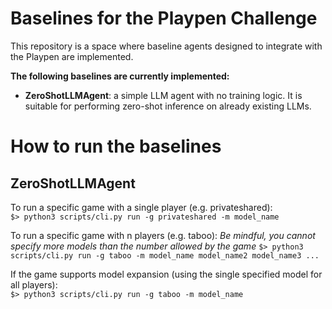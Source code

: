 # Baselines for the Playpen Challenge
This repository is a space where baseline agents designed to integrate with the Playpen are implemented. 

**The following baselines are currently implemented:**
- **ZeroShotLLMAgent**: a simple LLM agent with no training logic. It is suitable for performing zero-shot inference on already existing LLMs.
# How to run the baselines
## ZeroShotLLMAgent

To run a specific game with a single player (e.g. privateshared):  
  `$> python3 scripts/cli.py run -g privateshared -m model_name`  

To run a specific game with n players (e.g. taboo): _Be mindful, you cannot specify more models than the number allowed by the game_
  `$> python3 scripts/cli.py run -g taboo -m model_name model_name2 model_name3 ...`  

If the game supports model expansion (using the single specified model for all players):  
  `$> python3 scripts/cli.py run -g taboo -m model_name`  
